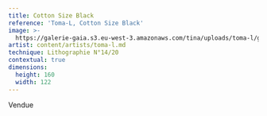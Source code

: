 ```yaml
---
title: Cotton Size Black
reference: 'Toma-L, Cotton Size Black'
image: >-
  https://galerie-gaia.s3.eu-west-3.amazonaws.com/tina/uploads/toma-l/galerie-gaia-toma-l-cottonsizeblack-160x125.jpg
artist: content/artists/toma-l.md
technique: Lithographie N°14/20
contextual: true
dimensions:
  height: 160
  width: 122
---
```


Vendue
